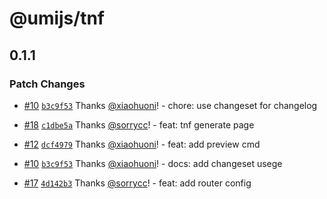 # @umijs/tnf

## 0.1.1

### Patch Changes

- [#10](https://github.com/umijs/tnf/pull/10) [`b3c9f53`](https://github.com/umijs/tnf/commit/b3c9f53144355025a98b9e1d62536a44df2ee40a) Thanks [@xiaohuoni](https://github.com/xiaohuoni)! - chore: use changeset for changelog

- [#18](https://github.com/umijs/tnf/pull/18) [`c1dbe5a`](https://github.com/umijs/tnf/commit/c1dbe5aaa96bdf4d43dd85c6de72ab67be1654cb) Thanks [@sorrycc](https://github.com/sorrycc)! - feat: tnf generate page

- [#12](https://github.com/umijs/tnf/pull/12) [`dcf4979`](https://github.com/umijs/tnf/commit/dcf497971142ff5a48b70a4165fb256ac513b10e) Thanks [@xiaohuoni](https://github.com/xiaohuoni)! - feat: add preview cmd

- [#10](https://github.com/umijs/tnf/pull/10) [`b3c9f53`](https://github.com/umijs/tnf/commit/b3c9f53144355025a98b9e1d62536a44df2ee40a) Thanks [@xiaohuoni](https://github.com/xiaohuoni)! - docs: add changeset usege

- [#17](https://github.com/umijs/tnf/pull/17) [`4d142b3`](https://github.com/umijs/tnf/commit/4d142b363b84f47aad6e2fb9ce02306aa0af0595) Thanks [@sorrycc](https://github.com/sorrycc)! - feat: add router config
